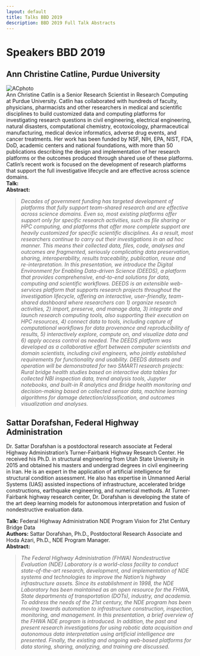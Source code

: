 ```yaml
---
layout: default
title: Talks BBD 2019
description: BBD 2019 Full Talk Abstracts
---
```


# Speakers BBD 2019

<a name="ann_chritine"></a>
## Ann Christine Catline, Purdue University
![ACphoto](https://www.rcac.purdue.edu/about/staff/acc/photo.jpg)  
Ann Christine Catlin is a Senior Research Scientist in Research Computing at Purdue University. Catlin has collaborated with hundreds of faculty, physicians, pharmacists and other researchers in medical and scientific disciplines to build customized data and computing platforms for investigating research questions in civil engineering, electrical engineering, natural disasters, computational chemistry, ecotoxicology, pharmaceutical manufacturing, medical device informatics, adverse drug events, and cancer treatments. Her work has been funded by NSF, NIH, EPA, NIST, FDA, DoD, academic centers and national foundations, with more than 50 publications describing the design and implementation of her research platforms or the outcomes produced through shared use of these platforms. Catlin’s recent work is focused on the development of research platforms that support the full investigative lifecycle and are effective across science domains.  
**Talk:**
<a name="ann_chritine_abstract"></a>  
**Abstract:**  
  > _Decades of government funding has targeted development of platforms that fully support team-shared research and are effective across science domains. Even so, most existing platforms offer support only for specific research activities, such as file sharing or HPC computing, and platforms that offer more complete support are heavily customized for specific scientific disciplines. As a result, most researchers continue to carry out their investigations in an ad hoc manner. This means their collected data, files, code, analyses and outcomes are fragmented, seriously complicating data preservation, sharing, interoperability, results traceability, publication, reuse and re-interpretation. In this presentation, we introduce the Digital Environment for Enabling Data-driven Science (DEEDS), a platform that provides comprehensive, end-to-end solutions for data, computing and scientific workflows. DEEDS is an extensible web-services platform that supports research projects throughout the investigation lifecycle, offering an interactive, user-friendly, team-shared dashboard where researchers can 1) organize research activities, 2) import, preserve, and manage data, 3) integrate and launch research computing tools, also supporting their execution on HPC resources, 4) connect data to tools, including capture of computational workflows for data provenance and reproducibility of results, 5) interactively explore, compute on, and visualize data and 6) apply access control as needed. The DEEDS platform was developed as a collaborative effort between computer scientists and domain scientists, including civil engineers, who jointly established requirements for functionality and usability. DEEDS datasets and operation will be demonstrated for two SMARTI research projects: Rural bridge health studies based on interactive data tables for collected NBI inspection data, trend analysis tools, Jupyter notebooks, and built-in R analytics and Bridge health monitoring and decision-making based on collected sensor data, machine learning algorithms for damage detection/classification, and outcomes visualization and analyses._

<a name="sattar_dorafshan"></a>
## Sattar Dorafshan, Federal Highway Administration
Dr. Sattar Dorafshan is a postdoctoral research associate at Federal Highway Administration’s Turner-Fairbank Highway Research Center. He received his Ph.D. in structural engineering from Utah State University in 2015 and obtained his masters and undergrad degrees in civil engineering in Iran. He is an expert in the application of artificial intelligence for structural condition assessment. He also has expertise in Unmanned Aerial Systems (UAS) assisted inspections of infrastructure, accelerated bridge constructions, earthquake engineering, and numerical methods. At Turner-Fairbank highway research center, Dr. Dorafshan is developing the state of the art deep learning models for autonomous interpretation and fusion of nondestructive evaluation data.  

**Talk:** Federal Highway Administration NDE Program Vision for 21st Century Bridge Data  
**Authors:** Sattar Dorafshan, Ph.D., Postdoctoral Research Associate and
Hoda Azari, Ph.D., NDE Program Manager.  
<a name="sattar_dorafshan_abstract"></a>
**Abstract:**   
  > _The Federal Highway Administration (FHWA) Nondestructive Evaluation (NDE) Laboratory is a world-class facility to conduct state-of-the-art research, development, and implementation of NDE systems and technologies to improve the Nation’s highway infrastructure assets. Since its establishment in 1998, the NDE Laboratory has been maintained as an open resource for the FHWA, State departments of transportation (DOTs), industry, and academia. To address the needs of the 21st century, the NDE program has been moving towards automation to infrastructure construction, inspection, monitoring, and management. In this presentation, a brief overview of the FHWA NDE program is introduced. In addition, the past and present research investigations for using robotic data acquisition and autonomous data interpretation using artificial intelligence are presented. Finally, the existing and ongoing web-based platforms for data storing, sharing, analyzing, and training are discussed._
